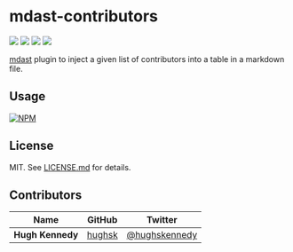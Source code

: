 # mdast-contributors

![](http://img.shields.io/badge/stability-stable-orange.svg?style=flat)
![](http://img.shields.io/npm/v/mdast-contributors.svg?style=flat)
![](http://img.shields.io/npm/dm/mdast-contributors.svg?style=flat)
![](http://img.shields.io/npm/l/mdast-contributors.svg?style=flat)

[mdast](https://github.com/wooorm/mdast) plugin to inject a given list of contributors
into a table in a markdown file.

## Usage

[![NPM](https://nodei.co/npm/mdast-contributors.png)](https://nodei.co/npm/mdast-contributors/)

## License

MIT. See [LICENSE.md](http://github.com/hughsk/mdast-contributors/blob/master/LICENSE.md) for details.

## Contributors

| Name             | GitHub                              | Twitter                                           |
| ---------------- | ----------------------------------- | ------------------------------------------------- |
| **Hugh Kennedy** | [hughsk](https://github.com/hughsk) | [@hughskennedy](https://twitter.com/hughskennedy) |
